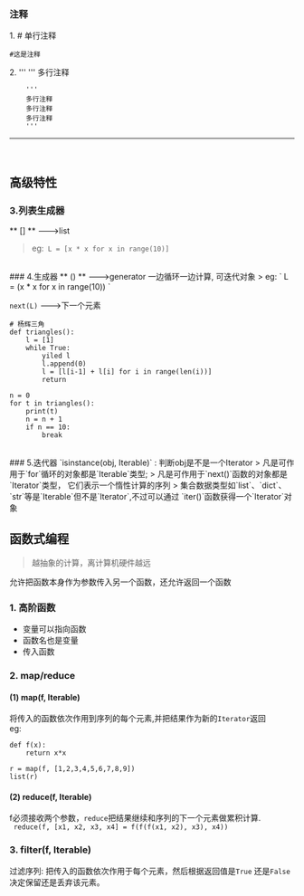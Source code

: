 ### 注释
1\. \# 单行注释   

`#这是注释`   

2\. ''' ''' 多行注释
```
    '''
    多行注释
    多行注释
    多行注释
    '''
```
****
</br>

## 高级特性   
### 3.列表生成器   

** [] **    --->list  
> eg:` L = [x * x for x in range(10)]`   

</br>
### 4.生成器   
** () **      --->generator 一边循环一边计算, 可迭代对象  
> eg: ` L = (x * x for x in range(10)) ` 

`next(L)`                 --->下一个元素

```    
# 杨辉三角
def triangles():
    l = [1]
    while True:
        yiled l
        l.append(0)
        l = [l[i-1] + l[i] for i in range(len(i))]
        return

n = 0
for t in triangles():
    print(t)
    n = n + 1
    if n == 10:
        break
```
</br>
### 5.迭代器   
`isinstance(obj, Iterable)` : 判断obj是不是一个Iterator
> 凡是可作用于`for`循环的对象都是`Iterable`类型;    
> 凡是可作用于`next()`函数的对象都是`Iterator`类型， 它们表示一个惰性计算的序列    
> 集合数据类型如`list`、`dict`、`str`等是`Iterable`但不是`Iterator`,不过可以通过
`iter()`函数获得一个`Iterator`对象   
</br>

## 函数式编程
> 越抽象的计算，离计算机硬件越远   

允许把函数本身作为参数传入另一个函数，还允许返回一个函数

### 1. 高阶函数
* 变量可以指向函数
* 函数名也是变量  
* 传入函数   

### 2. map/reduce
#### (1) map(f, Iterable)
将传入的函数依次作用到序列的每个元素,并把结果作为新的`Iterator`返回   
eg:
```
def f(x):
    return x*x

r = map(f, [1,2,3,4,5,6,7,8,9])
list(r)
```
#### (2) reduce(f, Iterable)
f必须接收两个参数，`reduce`把结果继续和序列的下一个元素做累积计算.   
` reduce(f, [x1, x2, x3, x4] = f(f(f(x1, x2), x3), x4))`   


### 3. filter(f, Iterable)
过滤序列: 把传入的函数依次作用于每个元素，然后根据返回值是`True` 还是`False`决定保留还是丢弃该元素。

